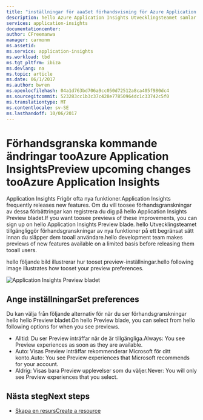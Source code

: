```yaml
---
title: "inställningar för aaaSet förhandsvisning för Azure Application Insights | Microsoft Docs"
description: hello Azure Application Insights Utvecklingsteamet samlar ut nya upplevelser. Du kan ange vilka nya upplevelser som du vill toopreview i hello Azure-portalen.
services: application-insights
documentationcenter: 
author: CFreemanwa
manager: carmonm
ms.assetid: 
ms.service: application-insights
ms.workload: tbd
ms.tgt_pltfrm: ibiza
ms.devlang: na
ms.topic: article
ms.date: 06/1/2017
ms.author: bwren
ms.openlocfilehash: 04a1d763bd706a9cc050d72512a8ca405f980dc4
ms.sourcegitcommit: 523283cc1b3c37c428e77850964dc1c33742c5f0
ms.translationtype: MT
ms.contentlocale: sv-SE
ms.lasthandoff: 10/06/2017
---
```

# <a name="preview-upcoming-changes-tooazure-application-insights"></a><span data-ttu-id="4c992-104">Förhandsgranska kommande ändringar tooAzure Application Insights</span><span class="sxs-lookup"><span data-stu-id="4c992-104">Preview upcoming changes tooAzure Application Insights</span></span> 

<span data-ttu-id="4c992-105">Application Insights Frigör ofta nya funktioner.</span><span class="sxs-lookup"><span data-stu-id="4c992-105">Application Insights frequently releases new features.</span></span> <span data-ttu-id="4c992-106">Om du vill toosee förhandsgranskningar av dessa förbättringar kan registrera du dig på hello Application Insights Preview bladet.</span><span class="sxs-lookup"><span data-stu-id="4c992-106">If you want toosee previews of these improvements, you can sign up on hello Application Insights Preview blade.</span></span>  <span data-ttu-id="4c992-107">hello Utvecklingsteamet tillgängliggör förhandsgranskningar av nya funktioner på ett begränsat sätt innan du släpper dem tooall användare.</span><span class="sxs-lookup"><span data-stu-id="4c992-107">hello development team makes previews of new features available on a limited basis before releasing them tooall users.</span></span> 

<span data-ttu-id="4c992-108">hello följande bild illustrerar hur tooset preview-inställningar.</span><span class="sxs-lookup"><span data-stu-id="4c992-108">hello following image illustrates how tooset your preview preferences.</span></span>

![Application Insights Preview bladet](./media/app-insights-preview/preview.png)

## <a name="set-preferences"></a><span data-ttu-id="4c992-110">Ange inställningar</span><span class="sxs-lookup"><span data-stu-id="4c992-110">Set preferences</span></span>

<span data-ttu-id="4c992-111">Du kan välja från följande alternativ för när du ser förhandsgranskningar hello hello Preview bladet.</span><span class="sxs-lookup"><span data-stu-id="4c992-111">On hello Preview blade, you can select from hello following options for when you see previews.</span></span>

- <span data-ttu-id="4c992-112">Alltid: Du ser Preview inträffar när de är tillgängliga.</span><span class="sxs-lookup"><span data-stu-id="4c992-112">Always: You see Preview experiences as soon as they are available.</span></span>
- <span data-ttu-id="4c992-113">Auto: Visas Preview inträffar rekommenderar Microsoft för ditt konto.</span><span class="sxs-lookup"><span data-stu-id="4c992-113">Auto: You see Preview experiences that Microsoft recommends for your account.</span></span> 
- <span data-ttu-id="4c992-114">Aldrig: Visas bara Preview upplevelser som du väljer.</span><span class="sxs-lookup"><span data-stu-id="4c992-114">Never: You will only see Preview experiences that you select.</span></span> 

## <a name="next-steps"></a><span data-ttu-id="4c992-115">Nästa steg</span><span class="sxs-lookup"><span data-stu-id="4c992-115">Next steps</span></span>

- [<span data-ttu-id="4c992-116">Skapa en resurs</span><span class="sxs-lookup"><span data-stu-id="4c992-116">Create a resource</span></span>](app-insights-create-new-resource.md)
